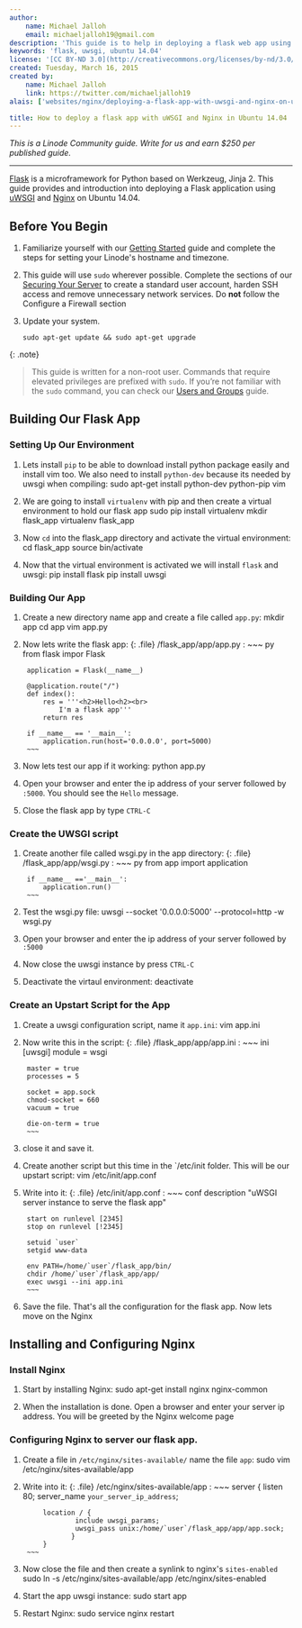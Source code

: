 ```yaml
---
author:
	name: Michael Jalloh
	email: michaeljalloh19@gmail.com
description: 'This guide is to help in deploying a flask web app using uWSGI and Nginx in Ubuntu 14.04'
keywords: 'flask, uwsgi, ubuntu 14.04'
license: '[CC BY-ND 3.0](http://creativecommons.org/licenses/by-nd/3.0/us/)]'
created: Tuesday, March 16, 2015
created by: 
	name: Michael Jalloh
	link: https://twitter.com/michaeljalloh19
alais: ['websites/nginx/deploying-a-flask-app-with-uwsgi-and-nginx-on-ubuntu-14.04/']

title: How to deploy a flask app with uWSGI and Nginx in Ubuntu 14.04
---
```


*This is a Linode Community guide. Write for us and earn $250 per published guide.*
<hr>

[Flask](http://flask.pocoo.org/) is a microframework for Python based on Werkzeug, Jinja 2. This guide provides and introduction into deploying a Flask application using [uWSGI](https://uwsgi-docs.readthedocs.org/en/latest/) and [Nginx](https://www.nginx.com/) on Ubuntu 14.04.


## Before You Begin

1.  Familiarize yourself with our [Getting Started](/docs/getting-started) guide and complete the steps for setting your Linode's hostname and timezone.

2.  This guide will use `sudo` wherever possible. Complete the sections of our [Securing Your Server](/docs/security/securing-your-server) to create a standard user account, harden SSH access and remove unnecessary network services. Do **not** follow the Configure a Firewall section

3.  Update your system.

        sudo apt-get update && sudo apt-get upgrade

{: .note}
>
>This guide is written for a non-root user. Commands that require elevated privileges are prefixed with `sudo`. If you’re not familiar with the `sudo` command, you can check our [Users and Groups](/docs/tools-reference/linux-users-and-groups) guide.


## Building Our Flask App

### Setting Up Our Environment

1. Lets install `pip` to be able to download install python package easily and install vim too. We also need to install `python-dev` because its needed by uwsgi when compiling:
	sudo apt-get install python-dev python-pip vim

2. We are going to install `virtualenv` with pip and then create a virtual environment to hold our flask app
	sudo pip install virtualenv 
	mkdir flask_app
	virtualenv flask_app

3. Now `cd` into the flask_app directory and activate the virtual environment:
	cd flask_app
	source bin/activate
	
4. Now that the virtual environment is activated we will install `flask` and uwsgi:
	pip install flask
	pip install uwsgi

### Building Our App
1. Create a new directory name app and create a file called `app.py`:
	mkdir app
	cd app
	vim app.py

2. Now lets write the flask app:
	{: .file}
	/flask_app/app/app.py
	:	~~~ py
		from flask impor Flask
		
		application = Flask(__name__)
		
		@application.route("/")
		def index():
			res = '''<h2>Hello<h2><br>
				I'm a flask app'''
			return res
		
		if __name__ == '__main__':
			application.run(host='0.0.0.0', port=5000)
		~~~

3. Now lets test our app if it working:
	python app.py

4. Open your browser and enter the ip address of your server followed by `:5000`. You should see the `Hello` message.

5. Close the flask app by type `CTRL-C`
### Create the UWSGI script

1. Create another file called wsgi.py in the app directory:
	{: .file}
	/flask_app/app/wsgi.py
	:	~~~ py
		from app import application

		if __name__ =='__main__':
			application.run()
		~~~
2. Test the wsgi.py file:
	uwsgi --socket '0.0.0.0:5000' --protocol=http -w wsgi.py

3. Open your browser and enter the ip address of your server followed by `:5000`

4. Now close the uwsgi instance by press `CTRL-C`

5. Deactivate the virtaul environment:
	deactivate


### Create an Upstart Script for the App

1. Create a uwsgi configuration script, name it `app.ini`:
	vim app.ini

2. Now write this in the script:
	{: .file}
	/flask_app/app/app.ini
	:	~~~ ini
		[uwsgi]
		module = wsgi

		master = true
		processes = 5
		
		socket = app.sock
		chmod-socket = 660
		vacuum = true

		die-on-term = true
		~~~
3. close it and save it.

4. Create another script but this time in the `/etc/init folder. This will be our upstart script:
	vim /etc/init/app.conf

5. Write into it:
	{: .file}
	/etc/init/app.conf
	:	~~~ conf
		description "uWSGI server instance to serve the flask app"
		
		start on runlevel [2345]
		stop on runlevel [!2345]

		setuid `user`
		setgid www-data

		env PATH=/home/`user`/flask_app/bin/
		chdir /home/`user`/flask_app/app/
		exec uwsgi --ini app.ini
		~~~
6. Save the file. That's all the configuration for the flask app. Now lets move on the Nginx

## Installing and Configuring Nginx

### Install Nginx

1. Start by installing Nginx:
	sudo apt-get install nginx nginx-common

2. When the installation is done. Open a browser and enter your server ip address. You will be greeted by the Nginx welcome page

### Configuring Nginx to server our flask app.

1. Create a file in `/etc/nginx/sites-available/` name the file `app`:
	sudo vim /etc/nginx/sites-available/app

2. Write into it:
	{: .file}
	/etc/nginx/sites-available/app
	:	~~~
		server {
			listen 80;
			server_name `your_server_ip_address`;
			
			location / {
					include uwsgi_params;
					uwsgi_pass unix:/home/`user`/flask_app/app/app.sock;
				   }
			}
		~~~
3. Now close the file and then create a synlink to nginx's `sites-enabled` 
	sudo ln -s /etc/nginx/sites-available/app /etc/nginx/sites-enabled

4. Start the app uwsgi instance:
	sudo start app

5. Restart Nginx:
	sudo service nginx restart


	
